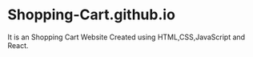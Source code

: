 # Shopping-Cart.github.io
It is an Shopping Cart Website Created using HTML,CSS,JavaScript and React.
